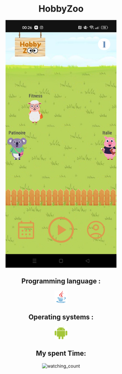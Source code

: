  <h1 align="center">HobbyZoo</h1>
<div align = "center">
  <img align = "center" src="Screenshot_2023-06-03-00-26-37-56_3b0c8f431d9a70a3f61e0079d40c981f.jpg" width = "70%"  height ="auto"></img>


<h2 align="center">Programming language :</h2>
<a href="https://www.java.com" target="_blank" rel="noreferrer"> 
  <img src="https://raw.githubusercontent.com/devicons/devicon/master/icons/java/java-original.svg" alt="java" width="40" height="40"/> 
</a>


<h2 align="center">Operating systems :</h2>
<a href="https://www.android.com/intl/fr_fr/" target="_blank" rel="noreferrer"> 
  <img src="Android_robot.png" alt="linux" width="40" height="40"/>
</a>
<h2 align="center">My spent Time:</h2>
<img align="center" align="right" src="https://wakatime.com/badge/github/kebciSofiane/HobbyZooApp.svg" alt="watching_count" />
